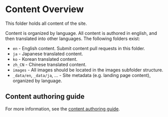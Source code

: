 # Content Overview

This folder holds all content of the site.

Content is organized by language. All content is authored in english, and then translated into other languages.
The following folders exist:

- `en` - English content. Submit content pull requests in this folder.
- `ja` - Japanese translated content.
- `ko` - Korean translated content.
- `zh_CN` - Chinese translated content.
- `images` - All images should be located in the images subfolder structure.
- `_data/en`, `_data/ja`, ... - Site metadata (e.g. landing page content), organized by language.

## Content authoring guide

For more information, see the [content authoring guide](https://wwfxuk.github.io/tk-doc-generator/authoring/).
